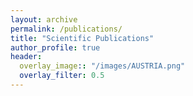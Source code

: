 ```yaml
---
layout: archive
permalink: /publications/
title: "Scientific Publications"
author_profile: true
header:
  overlay_image:: "/images/AUSTRIA.png"
  overlay_filter: 0.5
---
```

